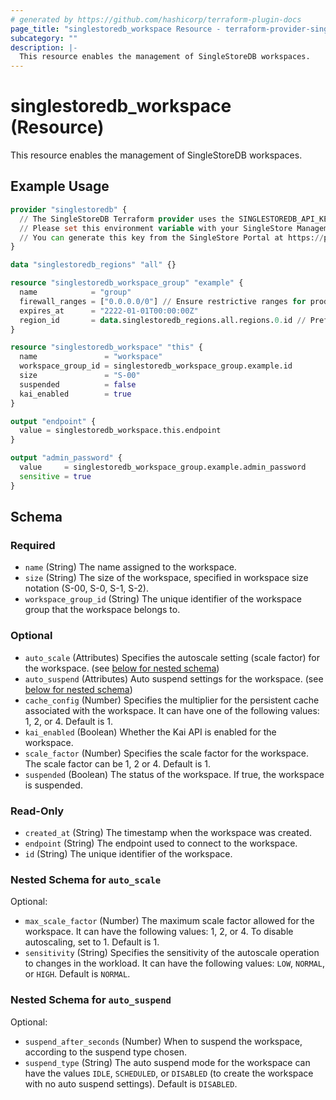 ```yaml
---
# generated by https://github.com/hashicorp/terraform-plugin-docs
page_title: "singlestoredb_workspace Resource - terraform-provider-singlestoredb"
subcategory: ""
description: |-
  This resource enables the management of SingleStoreDB workspaces.
---
```


# singlestoredb_workspace (Resource)

This resource enables the management of SingleStoreDB workspaces.

## Example Usage

```terraform
provider "singlestoredb" {
  // The SingleStoreDB Terraform provider uses the SINGLESTOREDB_API_KEY environment variable for authentication.
  // Please set this environment variable with your SingleStore Management API key.
  // You can generate this key from the SingleStore Portal at https://portal.singlestore.com/organizations/org-id/api-keys.
}

data "singlestoredb_regions" "all" {}

resource "singlestoredb_workspace_group" "example" {
  name            = "group"
  firewall_ranges = ["0.0.0.0/0"] // Ensure restrictive ranges for production environments.
  expires_at      = "2222-01-01T00:00:00Z"
  region_id       = data.singlestoredb_regions.all.regions.0.id // Prefer specifying the explicit region ID in production environments as the list of regions may vary.
}

resource "singlestoredb_workspace" "this" {
  name               = "workspace"
  workspace_group_id = singlestoredb_workspace_group.example.id
  size               = "S-00"
  suspended          = false
  kai_enabled        = true
}

output "endpoint" {
  value = singlestoredb_workspace.this.endpoint
}

output "admin_password" {
  value     = singlestoredb_workspace_group.example.admin_password
  sensitive = true
}
```

<!-- schema generated by tfplugindocs -->
## Schema

### Required

- `name` (String) The name assigned to the workspace.
- `size` (String) The size of the workspace, specified in workspace size notation (S-00, S-0, S-1, S-2).
- `workspace_group_id` (String) The unique identifier of the workspace group that the workspace belongs to.

### Optional

- `auto_scale` (Attributes) Specifies the autoscale setting (scale factor) for the workspace. (see [below for nested schema](#nestedatt--auto_scale))
- `auto_suspend` (Attributes) Auto suspend settings for the workspace. (see [below for nested schema](#nestedatt--auto_suspend))
- `cache_config` (Number) Specifies the multiplier for the persistent cache associated with the workspace. It can have one of the following values: 1, 2, or 4. Default is 1.
- `kai_enabled` (Boolean) Whether the Kai API is enabled for the workspace.
- `scale_factor` (Number) Specifies the scale factor for the workspace. The scale factor can be 1, 2 or 4. Default is 1.
- `suspended` (Boolean) The status of the workspace. If true, the workspace is suspended.

### Read-Only

- `created_at` (String) The timestamp when the workspace was created.
- `endpoint` (String) The endpoint used to connect to the workspace.
- `id` (String) The unique identifier of the workspace.

<a id="nestedatt--auto_scale"></a>
### Nested Schema for `auto_scale`

Optional:

- `max_scale_factor` (Number) The maximum scale factor allowed for the workspace. It can have the following values: 1, 2, or 4. To disable autoscaling, set to 1. Default is 1.
- `sensitivity` (String) Specifies the sensitivity of the autoscale operation to changes in the workload. It can have the following values: `LOW`, `NORMAL`, or `HIGH`. Default is `NORMAL`.


<a id="nestedatt--auto_suspend"></a>
### Nested Schema for `auto_suspend`

Optional:

- `suspend_after_seconds` (Number) When to suspend the workspace, according to the suspend type chosen.
- `suspend_type` (String) The auto suspend mode for the workspace can have the values `IDLE`, `SCHEDULED`, or `DISABLED` (to create the workspace with no auto suspend settings). Default is `DISABLED`.


